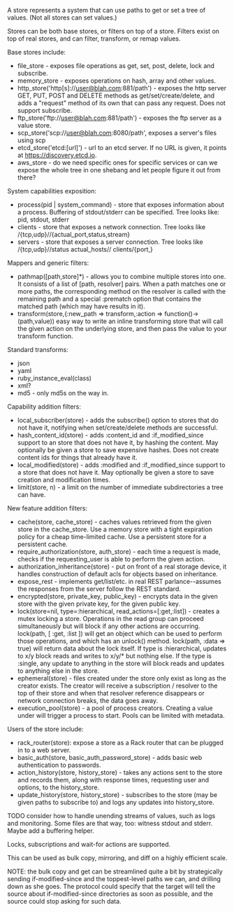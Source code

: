 A store represents a system that can use paths to get or set a tree of
values.  (Not all stores can set values.)

Stores can be both base stores, or filters on top of a store.  Filters
exist on top of real stores, and can filter, transform, or remap values.

Base stores include:
- file_store - exposes file operations as get, set, post, delete, lock and
  subscribe.
- memory_store - exposes operations on hash, array and other values.
- http_store('http[s]://user@blah.com:881/path') - exposes the http server
  GET, PUT, POST and DELETE methods as get/set/create/delete, and adds a
  "request" method of its own that can pass any request.  Does not support
  subscribe.
- ftp_store('ftp://user@blah.com:881/path') - exposes the ftp server as a
  value store.
- scp_store('scp://user@blah.com:8080/path', exposes a server's files using scp
- etcd_store('etcd:[url]') - url to an etcd server.  If no URL is given, it
  points at https://discovery.etcd.io.
- aws_store - do we need specific ones for specific services or can we expose
  the whole tree in one shebang and let people figure it out from there?

System capabilities exposition:
- process(pid | system_command) - store that exposes information about a
  process.  Buffering of stdout/stderr can be specified.  Tree looks like:
  pid, stdout, stderr
- clients - store that exposes a network connection.  Tree looks like
  <host>/{tcp,udp}/<port>/{actual_port,status,stream}
- servers - store that exposes a server connection.  Tree looks like
  <host>/{tcp,udp}/<port>/status
                          actual_hosts/<host>/<port>
                          clients/{port,}

Mappers and generic filters:
- pathmap([path,store]*) - allows you to combine multiple stores into one.
  It consists of a list of [path, resolver] pairs.  When a path matches one
  or more paths, the corresponding method on the resolver is called with
  the remaining path and a special :prematch option that contains the
  matched path (which may have results in it).
- transform(store,{:new_path => transform,:action => function()->(path,value))
  easy way to write an inline transforming store that will call the given
  action on the underlying store, and then pass the value to your transform
  function.

Standard transforms:
- json
- yaml
- ruby_instance_eval(class)
- xml?
- md5 - only md5s on the way in.

Capability addition filters:
- local_subscriber(store) - adds the subscribe() option to stores that do
  not have it, notifying when set/create/delete methods are successful.
- hash_content_id(store) - adds :content_id and :if_modified_since support
  to an store that does not have it, by hashing the content.  May
  optionally be given a store to save expensive hashes.  Does not create
  content ids for things that already have it.
- local_modified(store) - adds :modified and :if_modified_since support to a
  store that does not have it. May optionally be given a store to save
  creation and modification times.
- limit(store, n) - a limit on the number of immediate subdirectories a tree
  can have.

New feature addition filters:
- cache(store, cache_store) - caches values retrieved from the given store
  in the cache_store.  Use a memory store with a tight expiration policy for
  a cheap time-limited cache.  Use a persistent store for a persistent cache.
- require_authorization(store, auth_store) - each time a request is made,
  checks if the requesting_user is able to perform the given action.
- authorization_inheritance(store) - put on front of a real storage device,
  it handles construction of default acls for objects based on inheritance.
- expose_rest - implements get/list/etc. in real REST parlance--assumes the
  responses from the server follow the REST standard.
- encrypted(store, private_key, public_key) - encrypts data in the given store
  with the given private key, for the given public key.
- lock(store=nil, type=:hierarchical, read_actions=[:get,:list]) - creates a
  mutex locking a store. Operations in the read group can proceed
  simultaneously but will block if any other actions are occurring.
  lock(path, [ :get, :list ]) will get an object which can be used to perform
  those operations, and which has an unlock() method. lock(path, :data
  => true) will return data about the lock itself. If type is :hierarchical,
  updates to x/y block reads and writes to x/y/* but nothing else. If the
  type is :single, any update to anything in the store will block reads and
  updates to anything else in the store.
- ephemeral(store) - files created under the store only exist as long as the
  creator exists.  The creator will receive a subscription / resolver to the
  top of their store and when that resolver reference disappears or network
  connection breaks, the data goes away.
- execution_pool(store) - a pool of process creators.  Creating a value under
  will trigger a process to start.  Pools can be limited with metadata.

Users of the store include:
- rack_router(store): expose a store as a Rack router that can be plugged in
  to a web server.
- basic_auth(store, basic_auth_password_store) - adds basic web authentication
  to passwords.
- action_history(store, history_store) - takes any actions sent to the store
  and records them, along with response times, requesting user and options,
  to the history_store.
- update_history(store, history_store) - subscribes to the store (may be
  given paths to subscribe to) and logs any updates into history_store.

TODO consider how to handle unending streams of values, such as logs and monitoring.
     Some files are that way, too: witness stdout and stderr.  Maybe add a
     buffering helper.

Locks, subscriptions and wait-for actions are supported.

This can be used as bulk copy, mirroring, and diff on a highly efficient
scale.

NOTE: the bulk copy and get can be streamlined quite a bit by strategically
sending if-modified-since and the toppest-level paths we can, and drilling
down as she goes.  The protocol could specify that the target will
tell the source about if-modified-since directories as soon as possible,
and the source could stop asking for such data.
